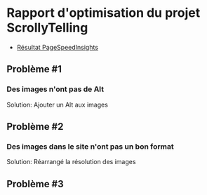 # Rapport d'optimisation du projet ScrollyTelling

- [Résultat PageSpeedInsights](https://pagespeed.web.dev/analysis/https-timingmerkat83-github-io-Proulx-PL-scrollytelling/s2h9myvajm?form_factor=desktop)

## Problème #1

### Des images n'ont pas de Alt

Solution: Ajouter un Alt aux images

## Problème #2

### Des images dans le site n'ont pas un bon format

Solution: Réarrangé la résolution des images

## Problème #3
